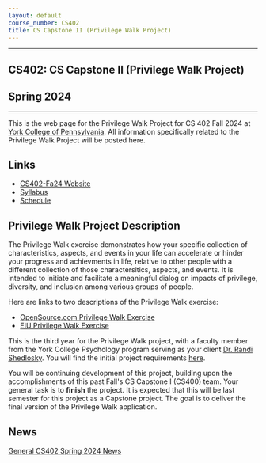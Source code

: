 ```yaml
---
layout: default
course_number: CS402
title: CS Capstone II (Privilege Walk Project)
---
```


--- --- --- --- --- --- --- --- --- --- --- --- --- --- --- --- --- --- --- --- --- --- --- ---

## CS402: CS Capstone II (Privilege Walk Project)

## Spring 2024

--- --- --- --- --- --- --- --- --- --- --- --- --- --- --- --- --- --- --- --- --- --- --- ---

This is the web page for the Privilege Walk Project for CS 402 Fall 2024 at [York College of Pennsylvania](http://www.ycp.edu).  All information specifically related to the Privilege Walk Project will be posted here.

## Links

* [CS402-Fa24 Website](../../index.html)
* [Syllabus](../../syllabus.html)
* [Schedule](schedule.html)

## Privilege Walk Project Description
The Privilege Walk exercise demonstrates how your specific collection of characteristics, aspects, and events in your life can accelerate or hinder your progress and achievments in life, relative to other people with a different collection of those charactersitics, aspects, and events.  It is intended to initiate and facilitate a meaningful dialog on impacts of privilege, diversity, and inclusion among various groups of people.

Here are links to two descriptions of the Privilege Walk exercise:
  - [OpenSource.com Privilege Walk Exercise](https://opensource.com/open-organization/17/11/privilege-walk-exercise)
  - [EIU Privilege Walk Exercise](https://www.eiu.edu/eiu1111/Privilege%20Walk%20Exercise-%20Transfer%20Leadership%20Institute-%20Week%204.pdf)

This is the third year for the Privilege Walk project, with a faculty member from the York College Psychology program serving as your client [Dr. Randi Shedlosky](https://www.ycp.edu/academics/school-of-behavioral-sciences-and-education/faculty/shedlosky-shoemaker-randi.php).  You will find the initial project requirements [here](PrivilegeWalkApplicationDescription.pdf).

You will be continuing development of this project, building upon the accomplishments of this past Fall's CS Capstone I (CS400) team.  Your general task is to **finish** the project.  It is expected that this will be last semester for this project as a Capstone project.  The goal is to deliver the final version of the Privilege Walk application.

## News
<!-- Commenting out specific Privilege Walk News until it's needed - and the dates could change, anyway

* 11-14-22: Assignment 7 (Final Report and Final Peer Evals) are both due by Noon, Sunday, 12-11-22

* 11-14-22: Assignment 7 (Final System Presentation) is from 10:15a to 12:15p, on Wednesday, 12-7-22 in KEC 123, with presentation and demo in class

* 11-14-22: Assignment 7 (Draft Technical Report) is due by Noon, Sunday, 12-4-22, in your Google Team Drive

* 11-14-22: On Friday, 11-18-22, you will be giving your status update to Tyler Franks & David McHugh 

* 10-28-22: Assignment 6 (50% Working System) is at 11:00am, Friday, 11-11-22, with presentation and demo during class

* 10-2-22: Mid-Semester Peer Evals are due Sunday, 10-23-22 by Noon, via email in PDF form

* 10-2-22: Assignment 5 (Minimal Working System) is due 11:00am, Friday, 10-21-22, with presentation during class

* 10-2-22: Live Demonstration during PSY250 (Multi-Cultural Awareness) at 1:00pm, Friday, 10-14-22 in LS302 w/Dr. Shedlosky

* 8-27-22: Assignment 4 (Analysis & Design) is due by 11:00am, Friday, 9-23-22, with presentation during class

* 8-27-22: Assignment 3 (Requirements) is due by 11:00am, Friday, 9-16-22, with presentation during class

* 8-27-22: Assignment 2 (Weekly Journals) are due every Friday by 11:00am (prior to class), with a summary presentation in class on the days that do not already have another assignment due

* 8-27-22: Assignment 1 (Readiness Demo) is due by 11:00am, Friday, 9-9-22, with presentation during class

* 8-27-22: Assignment 1 (Project Proposal) is due by 11:00am, Friday, 9-9-22, with presentation during class

-->

[General CS402 Spring 2024 News](../../cs402-spring2024/index.html)